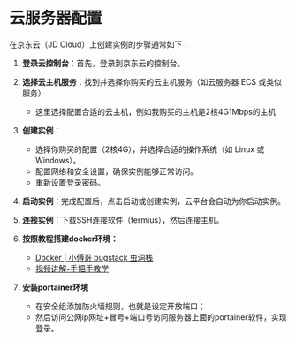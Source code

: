 # 云服务器配置

在京东云（JD Cloud）上创建实例的步骤通常如下：

1. **登录云控制台**：首先，登录到京东云的控制台。
2. **选择云主机服务**：找到并选择你购买的云主机服务（如云服务器 ECS 或类似服务）
   - 这里选择配置合适的云主机，例如我购买的主机是2核4G1Mbps的主机
3. **创建实例**：
   - 选择你购买的配置（2核4G），并选择合适的操作系统（如 Linux 或 Windows）。
   - 配置网络和安全设置，确保实例能够正常访问。
   - 重新设置登录密码。
4. **启动实例**：完成配置后，点击启动或创建实例，云平台会自动为你启动实例。
5. **连接实例**：下载SSH连接软件（termius），然后连接主机。
6. **按照教程搭建docker环境：** 
   * [Docker | 小傅哥 bugstack 虫洞栈](https://bugstack.cn/md/road-map/docker.html) 
   * [视频讲解-手把手教学](https://www.bilibili.com/video/BV1Sy411z7pt?spm_id_from=333.788.videopod.sections&vd_source=4df08d069d45f57cba1a350ccb2bbd75)

7. **安装portainer环境**
   * 在安全组添加防火墙规则，也就是设定开放端口；
   * 然后访问公网ip网址+冒号+端口号访问服务器上面的portainer软件，实现登录。

